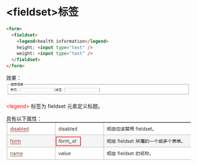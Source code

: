 # \<fieldset>标签
```HTML
<form>
  <fieldset>
    <legend>health information</legend>
    height: <input type="text" />
    weight: <input type="text" />
  </fieldset>
</form>
```
效果：
![image](./assets/fieldset-1.png)  

<font color="red">\<legend> </font>标签为 fieldset 元素定义标题。  

具有以下属性：  
![image](./assets/fieldset-2.png)  